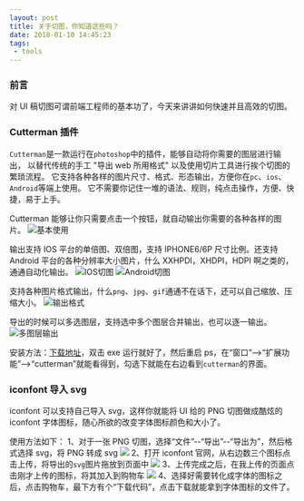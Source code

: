 ```yaml
---
layout: post
title: 关于切图，你知道这些吗？
date: 2018-01-10 14:45:23
tags:
 - tools
---
```


### 前言

对 UI 稿切图可谓前端工程师的基本功了，今天来讲讲如何快速并且高效的切图。

### Cutterman 插件

`Cutterman`是一款运行在`photoshop`中的插件，能够自动将你需要的图层进行输出， 以替代传统的手工 "导出 web 所用格式" 以及使用切片工具进行挨个切图的繁琐流程。 它支持各种各样的图片尺寸、格式、形态输出，方便你在`pc`、`ios`、`Android`等端上使用。 它不需要你记住一堆的语法、规则，纯点击操作，方便、快捷，易于上手。

Cutterman 能够让你只需要点击一个按钮，就自动输出你需要的各种各样的图片。
![基本使用](https://file.lantingshucheng.com/blog/2018_01_10/sample1.gif)

输出支持 IOS 平台的单倍图、双倍图，支持 IPHONE6/6P 尺寸比例。还支持 Android 平台的各种分辨率大小图片，什么 XXHPDI，XHDPI，HDPI 啊之类的，通通自动化输出。
![IOS切图](https://file.lantingshucheng.com/blog/2018_01_10/sample2.png)
![Android切图](https://file.lantingshucheng.com/blog/2018_01_10/sample3.png)

支持各种图片格式输出，什么`png`、`jpg`、`gif`通通不在话下，还可以自己缩放、压缩大小。
![输出格式](https://file.lantingshucheng.com/blog/2018_01_10/sample4.png)

导出的时候可以多选图层，支持选中多个图层合并输出，也可以逐一输出。
![多图层输出](https://file.lantingshucheng.com/blog/2018_01_10/sample5.png)

安装方法：[下载地址](http://static.cutterman.cn/products/win/Cutterman_panel_3.5.0_201711141423.zip)，双击 exe 运行就好了，然后重启 ps，在“窗口”-->“扩展功能”-->“cutterman”就能看得到，勾选下就能在右边看到`cutterman`的界面。

### iconfont 导入 svg

iconfont 可以支持自己导入 svg，这样你就能将 UI 给的 PNG 切图做成酷炫的 iconfont 字体图标，随心所欲的改变字体图标颜色和大小了。

使用方法如下：
1、对于一张 PNG 切图，选择“文件”--“导出”--“导出为”，然后格式选择 svg，将 PNG 转成 svg
![](https://file.lantingshucheng.com/blog/2018_01_10/sample6.png)
2、打开 iconfont 官网，从右边数三个图标点击上传，将导出的`svg`图片拖放到页面中
![](https://file.lantingshucheng.com/blog/2018_01_10/sample7.png)
3、上传完成之后，在我上传的页面点击刚才上传的图标，将其加入到购物车
![](https://file.lantingshucheng.com/blog/2018_01_10/sample9.png)
4、选择好需要转化成字体的图标之后，点击购物车，最下方有个“下载代码”，点击下载就能拿到字体图标的文件了。
